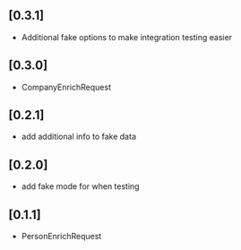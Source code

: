 ## [0.3.1]
* Additional fake options to make integration testing easier 

## [0.3.0]
* CompanyEnrichRequest

## [0.2.1]
* add additional info to fake data

## [0.2.0]
* add fake mode for when testing

## [0.1.1]
* PersonEnrichRequest
